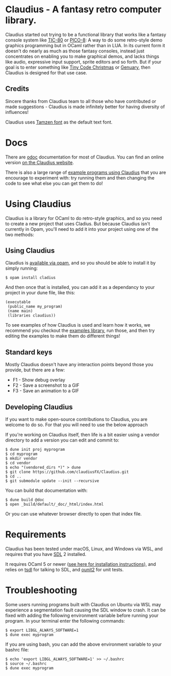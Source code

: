 # Claudius - A fantasy retro computer library.

Claudius started out trying to be a functional library that works like a fantasy console system like [TIC-80](https://tic80.com) or [PICO-8](https://www.lexaloffle.com/pico-8.php): A way to do some retro-style demo graphics programming but in OCaml rather than in LUA. In its current form it doesn't do nearly as much as those fantasy consoles, instead just concentrates on enabling you to make graphical demos, and lacks things like audio, expressive input support, sprite editors and so forth. But if your goal is to enter something like [Tiny Code Christmas](https://tcc.lovebyte.party) or [Genuary](https://genuary.art), then Claudius is designed for that use case.

## Credits

Sincere thanks from Claudius team to all those who have contributed or made suggestions - Claudius is made infinitely better for having diversity of influences!

Claudius uses [Tamzen font](https://github.com/sunaku/tamzen-font) as the default text font.

# Docs

There are [odoc](https://github.com/ocaml/odoc) documentation for most of Claudius. You can find an online version [on the Claudius website](https://claudiusfx.org/claudius/index.html).

There is also a large range of [example programs using Claudius](https://github.com/claudiusFX/claudius-examples/) that you are encourage to experiment with: try running them and then changing the code to see what else you can get them to do!

# Using Claudius

Claudius is a library for OCaml to do retro-style graphics, and so you need to create a new project that uses Cladius. But because Claudius isn't currently in Opam, you'll need to add it into your project using one of the two methods:

## Using Claudius

Claudius is [available via opam](https://opam.ocaml.org/packages/claudius/), and so you should be able to install it by simply running:

```shell
$ opam install cladius
```

And then once that is installed, you can add it as a dependancy to your project in your dune file, like this:

```
(executable
 (public_name my_program)
 (name main)
 (libraries claudius))
```

To see examples of how Claudius is used and learn how it works, we recommend you checkout the [examples library](https://github.com/claudiusFX/claudius-examples), run those, and then try editing the examples to make them do different things!

## Standard keys

Mostly Claudius doesn't have any interaction points beyond those you provide, but there are a few:

* F1 - Show debug overlay
* F2 - Save a screenshot to a GIF
* F3 - Save an animation to a GIF

## Developing Claudius

If you want to make open-source contributions to Claudius, you are welcome to do so. For that you will need to use the below approach

If you're working on Claudius itself, then life is a bit easier using a vendor directory to add a version you can edit and commit to:

```shell
$ dune init proj myprogram
$ cd myprogram
$ mkdir vendor
$ cd vendor
$ echo "(vendored_dirs *)" > dune
$ git clone https://github.com/claudiusFX/Claudius.git
$ cd ..
$ git submodule update --init --recursive
```

You can build that documentation with:

```shell
$ dune build @doc
$ open _build/default/_doc/_html/index.html
```

Or you can use whatever browser directly to open that index file.

# Requirements

Claudius has been tested under macOS, Linux, and Windows via WSL, and requires that you have [SDL](https://www.libsdl.org) 2 installed.

It requires OCaml 5 or newer ([see here for installation instructions](https://ocaml.org/releases/5.3.0#installation-instructions)), and relies on [tsdl](https://github.com/dbuenzli/tsdl) for talking to SDL, and [ounit2](https://opam.ocaml.org/packages/ounit2/) for unit tests.

# Troubleshooting

Some users running programs built with Claudius on Ubuntu via WSL may experience a segmentation fault causing the SDL window to crash. It can be fixed with adding the following environment variable before running your program. In your terminal enter the following commands:

```shell
$ export LIBGL_ALWAYS_SOFTWARE=1
$ dune exec myprogram
```

If you are using bash, you can add the above environment variable to your bashrc file:

```shell
$ echo 'export LIBGL_ALWAYS_SOFTWARE=1' >> ~/.bashrc
$ source ~/.bashrc
$ dune exec myprogram
```
